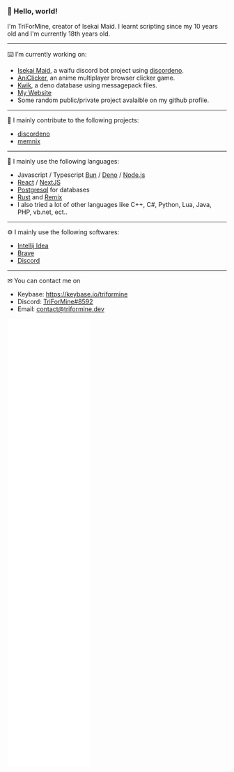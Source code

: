 ### 👋 Hello, world!

I'm TriForMine, creator of Isekai Maid. I learnt scripting since my 10 years old and I'm currently 18th years old.

---

⌨️ I’m currently working on:
- [Isekai Maid](https://www.isekaimaid.com/), a waifu discord bot project using [discordeno](https://github.com/discordeno/discordeno).
- [AniClicker](https://github.com/TriForMine/aniclicker), an anime multiplayer browser clicker game.
- [Kwik](https://github.com/TriForMine/kwik), a deno database using messagepack files.
- [My Website](https://www.triformine.dev/)
- Some random public/private project avalaible on my github profile.

---

🔬 I mainly contribute to the following projects:
- [discordeno](https://github.com/discordeno/discordeno)
- [memnix](https://github.com/memnix/memnix-spa)

---

🔧 I mainly use the following languages:
- Javascript / Typescript [Bun](https://bun.sh/) / [Deno](https://deno.land/) / [Node.js](https://nodejs.org/)
- [React](https://reactjs.org/) / [NextJS](https://nextjs.org/)
- [Postgresql](https://www.postgresql.org/) for databases
- [Rust](https://www.rust-lang.org/) and [Remix](https://remix.run/)
- I also tried a lot of other languages like C++, C#, Python, Lua, Java, PHP, vb.net, ect..

---

⚙ I mainly use the following softwares:
- [Intellij Idea](https://www.jetbrains.com/idea/)
- [Brave](https://brave.com/)
- [Discord](https://discord.com/)

---
✉ You can contact me on 
- Keybase: https://keybase.io/triformine
- Discord: [TriForMine#8592](https://discordapp.com/users/140909429993373697)
- Email: [contact@triformine.dev](mailto:contact@triformine.dev)

![Metrics](/github-metrics.svg)
